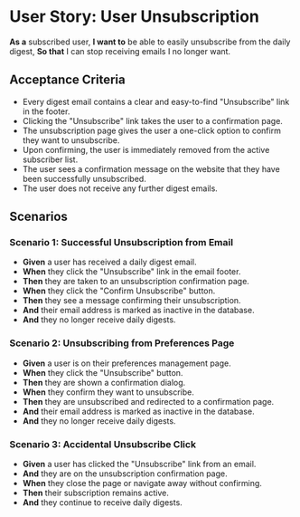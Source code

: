 # User Story: User Unsubscription

**As a** subscribed user,
**I want to** be able to easily unsubscribe from the daily digest,
**So that** I can stop receiving emails I no longer want.

## Acceptance Criteria

-   Every digest email contains a clear and easy-to-find "Unsubscribe" link in the footer.
-   Clicking the "Unsubscribe" link takes the user to a confirmation page.
-   The unsubscription page gives the user a one-click option to confirm they want to unsubscribe.
-   Upon confirming, the user is immediately removed from the active subscriber list.
-   The user sees a confirmation message on the website that they have been successfully unsubscribed.
-   The user does not receive any further digest emails.

## Scenarios

### Scenario 1: Successful Unsubscription from Email

-   **Given** a user has received a daily digest email.
-   **When** they click the "Unsubscribe" link in the email footer.
-   **Then** they are taken to an unsubscription confirmation page.
-   **When** they click the "Confirm Unsubscribe" button.
-   **Then** they see a message confirming their unsubscription.
-   **And** their email address is marked as inactive in the database.
-   **And** they no longer receive daily digests.

### Scenario 2: Unsubscribing from Preferences Page

-   **Given** a user is on their preferences management page.
-   **When** they click the "Unsubscribe" button.
-   **Then** they are shown a confirmation dialog.
-   **When** they confirm they want to unsubscribe.
-   **Then** they are unsubscribed and redirected to a confirmation page.
-   **And** their email address is marked as inactive in the database.
-   **And** they no longer receive daily digests.

### Scenario 3: Accidental Unsubscribe Click

-   **Given** a user has clicked the "Unsubscribe" link from an email.
-   **And** they are on the unsubscription confirmation page.
-   **When** they close the page or navigate away without confirming.
-   **Then** their subscription remains active.
-   **And** they continue to receive daily digests.
